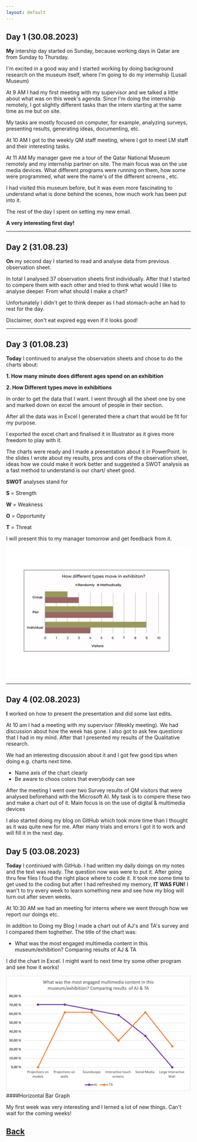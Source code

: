 ```yaml
---
layout: default
---
```


## Day 1 (30.08.2023)

<b>My</b> intership day started on Sunday, because working days in Qatar are from Sunday to Thursday.

I'm excited in a good way and I started working by doing background research on the museum itself, where I'm going to do my internship (Lusail Museum)

At 9 AM I had my first meeting with my supervisor and we talked a little about what was on this week's agenda. Since I'm doing the internship remotely, I got slightly different tasks than the intern starting at the same time as me but on site.

My tasks are mostly focused on computer, for example, analyzing surveys, presenting results, generating ideas, documenting, etc.

At 10 AM I got to the weekly QM staff meeting, where I got to meet LM staff and their interesting tasks.

At 11 AM My manager gave me a tour of the Qatar National Museum remotely and my internship partner on site. The main focus was on the use media devices. What different programs were running on them, how some were programmed, what were the name's of the different screens , etc.

I had visited this museum before, but it was even more fascinating to understand what is done behind the scenes, how much work has been put into it.

The rest of the day I spent on setting my new email.

<b>A very interesting first day!</b>

***

## Day 2 (31.08.23)

<b>On</b>  my second day I started to read and analyse data from previous observation sheet.

In total I analysed 37 observation sheets first individually. After that I started to compere them with each other and tried to think what would I like to analyse deeper. From what should I  make a chart?

Unfortunately I didn't get to think deeper as I had stomach-ache an had to rest for the day.

Disclaimer, don't eat expired egg even if it looks good!

***

## Day 3 (01.08.23)

<b>Today</b> I continued to analyse the observation sheets and chose to do the charts about:

<b>1. How many minute does different ages spend on an exhibition</b>

<b>2. How Different types move in exhibitions</b>

In order to get the data that I want. I went through all the sheet one by one and marked down on excel the amount of people in their section.

After all the data was in Excel I generated there a chart that would be fit for my purpose.

I exported the excel chart and finalised it in Illustrator as it gives more freedom to play with it.

The charts were ready and  I made a presentation about it in PowerPoint.  In the slides I wrote about my results, pros and cons of the observation sheet,  ideas how we could make it work better and suggested a SWOT analysis as a fast method to understand is our chart/ sheet good.

<b>SWOT</b>  analyses stand for

<b>S</b>  = Strength

<b>W</b>  = Weakness

<b>O</b>  = Opportunity

<b>T</b>  = Threat

I will present this to my manager tomorrow and get feedback from it.

<img src="assets/QM-survey-RM.PNG">


***

## Day 4 (02.08.2023)

<b>I</b>  worked on how to present the presentation and did some last edits.

At 10 am I had a meeting with my supervisor (Weekly meeting). We had discussion about how the week has gone. I also got to ask few questions that I had in my mind. After that I presented my results of the Qualitative research.

We had an interesting discussion about it and I got few good tips when doing e.g. charts next time.

* Name axis of the chart clearly
* Be aware to choos colors that everybody can see

After the meeting I went over two Survey results of QM visitors that were analysed beforehand with the Microsoft AI. My task is to compere these two and make a chart out of it. Main focus is on the use of digital & multimedia devices

I also started doing my blog on GitHub which took more time than I thought as it was quite new for me. After many trials and errors I got it to work and will fill it in the next day.

## Day 5 (03.08.2023)

<b>Today</b> I continiued with GitHub. I had written my daily doings on my notes and the text was ready. The question now was were to put it. After going thru few files I foud the right place where to code it. It took me some time to get used to the coding but after I had refreshed my memory, <b>IT WAS FUN!</b> I wan't to try every week to learn something new and see how my blog will turn out after seven weeks.

At 10:30 AM we had an meeting for interns where we went through how we report our doings etc.

In addition to Doing my Blog I made a chart out of AJ's and TA's survey and I compared them toghether. The title of the chart was:

* What was the most engaged multimedia content in this museum/exhibition?
Comparing results  of AJ & TA

I did the chart in Excel. I might want to next time try some other program and see how it works!

<img src="assets/Survey-Chart-JB.PNG">
####Horizontal Bar Graph

My first week was very interesting and I lerned a lot of new things. Can't wait for the coming weeks!


## [Back](./)

